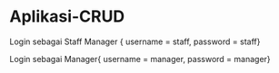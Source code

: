 # Aplikasi-CRUD

Login sebagai Staff Manager {
username = staff,
password = staff}

Login sebagai Manager{
username = manager,
password = manager}
